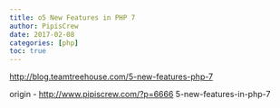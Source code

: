 ```yaml
---
title: o5 New Features in PHP 7
author: PipisCrew
date: 2017-02-08
categories: [php]
toc: true
---
```


http://blog.teamtreehouse.com/5-new-features-php-7

origin - http://www.pipiscrew.com/?p=6666 5-new-features-in-php-7